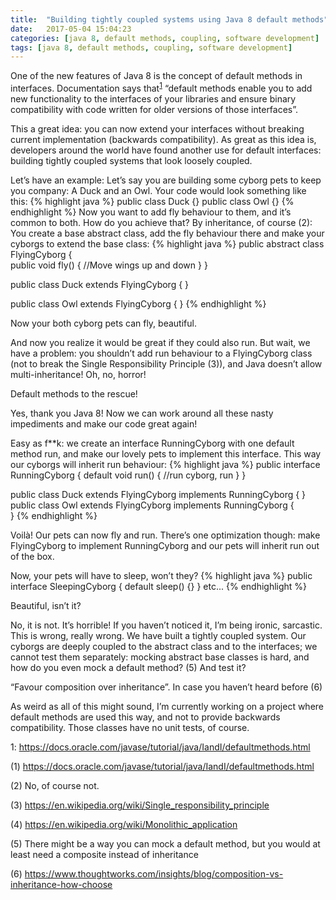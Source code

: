 ```yaml
---
title:  "Building tightly coupled systems using Java 8 default methods"
date:   2017-05-04 15:04:23
categories: [java 8, default methods, coupling, software development]
tags: [java 8, default methods, coupling, software development]
---
```


One of the new features of Java 8 is the concept of default methods in interfaces. Documentation says that<sup>[1](#myfootnote1)</sup> “default methods enable you to add new functionality to the interfaces of your libraries and ensure binary compatibility with code written for older versions of those interfaces”.

This a great idea: you can now extend your interfaces without breaking current implementation (backwards compatibility).
As great as this idea is, developers around the world have found another use for default interfaces: building tightly coupled systems that look loosely coupled.

Let’s have an example: Let’s say you are building some cyborg pets to keep you company: A Duck and an Owl. Your code would look something like this:
{% highlight java %}
public class Duck {}
public class Owl {} 
{% endhighlight %}
Now you want to add fly behaviour to them, and it’s common to both. How do you achieve that? By inheritance, of course (2): You create a base abstract class, add the fly behaviour there and make your cyborgs to extend the base class:
{% highlight java %}
public abstract class FlyingCyborg {	
	public void fly() {
	//Move wings up and down
	}
}

public class Duck extends FlyingCyborg {
}

public class Owl extends FlyingCyborg {	
}
{% endhighlight %}

Now your both cyborg pets can fly, beautiful.

And now you realize it would be great if they could also run. But wait, we have a problem: you shouldn’t add run behaviour to a FlyingCyborg class (not to break the Single Responsibility Principle (3)), and Java doesn’t allow multi-inheritance! Oh, no, horror!

Default methods to the rescue!

Yes, thank you Java 8! Now we can work around all these nasty impediments and make our code great again! 

Easy as f**k: we create an interface RunningCyborg with one default method run, and make our lovely pets to implement this interface. This way our cyborgs will inherit run behaviour:
{% highlight java %}
public interface RunningCyborg {
	default void run() {
		//run cyborg, run
	}
}

public class Duck extends FlyingCyborg implements RunningCyborg {
}
public class Owl extends FlyingCyborg implements RunningCyborg {	
}
{% endhighlight %}

Voilà! Our pets can now fly and run. There’s one optimization though: make FlyingCyborg to implement RunningCyborg and our pets will inherit run out of the box. 

Now, your pets will have to sleep, won’t they? 
{% highlight java %}
public interface SleepingCyborg {
	default sleep() {}
}
etc...
{% endhighlight %}

Beautiful, isn’t it?

No, it is not. It’s horrible! If you haven’t noticed it, I’m being ironic, sarcastic. This is wrong, really wrong. We have built a tightly coupled system. Our cyborgs are deeply coupled to the abstract class and to the interfaces; we cannot test them separately: mocking abstract base classes is hard, and how do you even mock a default method? (5) And test it?

“Favour composition over inheritance”. In case you haven’t heard before (6)

As weird as all of this might sound, I’m currently working on a project where default methods are used this way, and not to provide backwards compatibility. Those classes have no unit tests, of course. 

<a name="myfootnote1">1</a>: https://docs.oracle.com/javase/tutorial/java/IandI/defaultmethods.html

(1)	https://docs.oracle.com/javase/tutorial/java/IandI/defaultmethods.html

(2)	No, of course not.

(3)	https://en.wikipedia.org/wiki/Single_responsibility_principle

(4)	https://en.wikipedia.org/wiki/Monolithic_application

(5)	There might be a way you can mock a default method, but you would at least need a composite instead of inheritance

(6)	https://www.thoughtworks.com/insights/blog/composition-vs-inheritance-how-choose
